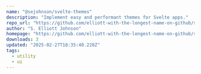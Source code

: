```yaml
---
name: "@sejohnson/svelte-themes"
description: "Implement easy and performant themes for Svelte apps."
repo_url: "https://github.com/elliott-with-the-longest-name-on-github/svelte-themes"
author: "S. Elliott Johnson"
homepage: "https://github.com/elliott-with-the-longest-name-on-github/svelte-themes#readme"
downloads: 3
updated: "2025-02-27T18:35:40.228Z"
tags: 
  - utility
  - ui
---
```

